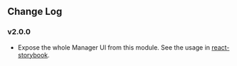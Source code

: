 ## Change Log

### v2.0.0

* Expose the whole Manager UI from this module. See the usage in [react-storybook](https://github.com/kadirahq/react-storybook/blob/master/src/client/manager/index.js).
